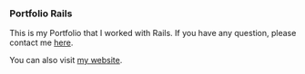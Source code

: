 ### Portfolio Rails

This is my Portfolio that I worked with Rails. If you have any question, please contact me [here](mailto:ghbooth12@gmail.com).

You can also visit [my website](http://gahee.adeptwebdev.com).
